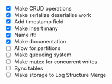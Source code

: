 - [X] Make CRUD operations
- [X] Make serialize deserialise work
- [x] Add timestamp field
- [x] Make insert many
- [X] Name itt!
- [X] Make documentation
- [ ] Allow for partitions  
- [ ] Make queueing system
- [ ] Make mutex for concurrent writes
- [ ] Sync tables
- [ ] Make storage to Log Structure Merge